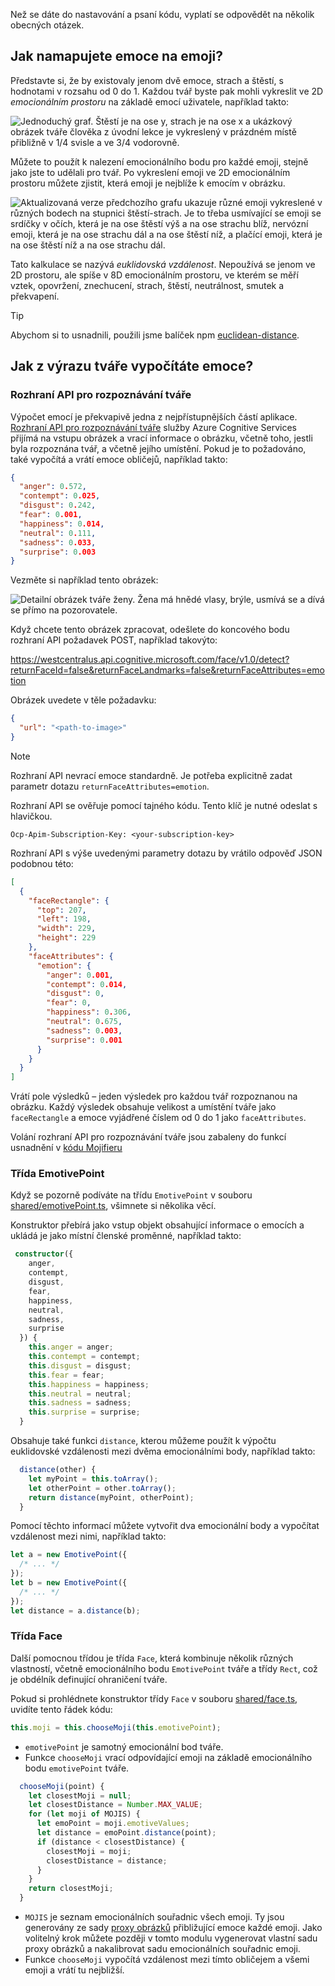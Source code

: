 Než se dáte do nastavování a psaní kódu, vyplatí se odpovědět na několik obecných otázek.

## <a name="how-do-you-map-an-emotion-to-an-emoji"></a>Jak namapujete emoce na emoji?

Představte si, že by existovaly jenom dvě emoce, strach a štěstí, s hodnotami v rozsahu od 0 do 1. Každou tvář byste pak mohli vykreslit ve 2D _emocionálním prostoru_ na základě emocí uživatele, například takto:

![Jednoduchý graf. Štěstí je na ose y, strach je na ose x a ukázkový obrázek tváře člověka z úvodní lekce je vykreslený v prázdném místě přibližně v 1/4 svisle a ve 3/4 vodorovně.](../media/graph-1.jpg)

Můžete to použít k nalezení emocionálního bodu pro každé emoji, stejně jako jste to udělali pro tvář. Po vykreslení emoji ve 2D emocionálním prostoru můžete zjistit, která emoji je nejblíže k emocím v obrázku.

![Aktualizovaná verze předchozího grafu ukazuje různé emoji vykreslené v různých bodech na stupnici štěstí-strach. Je to třeba usmívající se emoji se srdíčky v očích, která je na ose štěstí výš a na ose strachu blíž, nervózní emoji, která je na ose strachu dál a na ose štěstí níž, a plačící emoji, která je na ose štěstí níž a na ose strachu dál.](../media/graph-2.png)

Tato kalkulace se nazývá _euklidovská vzdálenost_. Nepoužívá se jenom ve 2D prostoru, ale spíše v 8D emocionálním prostoru, ve kterém se měří vztek, opovržení, znechucení, strach, štěstí, neutrálnost, smutek a překvapení.

> [!Tip]
> Abychom si to usnadnili, použili jsme balíček npm [euclidean-distance](https://www.npmjs.com/package/euclidean-distance?azure-portal=true).

## <a name="how-do-you-calculate-the-emotion-of-a-face"></a>Jak z výrazu tváře vypočítáte emoce?

### <a name="the-face-api"></a>Rozhraní API pro rozpoznávání tváře

Výpočet emocí je překvapivě jedna z nejpřístupnějších částí aplikace. [Rozhraní API pro rozpoznávání tváře](https://azure.microsoft.com/services/cognitive-services/face?azure-portal=true) služby Azure Cognitive Services přijímá na vstupu obrázek a vrací informace o obrázku, včetně toho, jestli byla rozpoznána tvář, a včetně jejího umístění. Pokud je to požadováno, také vypočítá a vrátí emoce obličejů, například takto:

```json
{
  "anger": 0.572,
  "contempt": 0.025,
  "disgust": 0.242,
  "fear": 0.001,
  "happiness": 0.014,
  "neutral": 0.111,
  "sadness": 0.033,
  "surprise": 0.003
}
```

Vezměte si například tento obrázek:

![Detailní obrázek tváře ženy. Žena má hnědé vlasy, brýle, usmívá se a dívá se přímo na pozorovatele.](../media/example-face.jpg)

Když chcete tento obrázek zpracovat, odešlete do koncového bodu rozhraní API požadavek POST, například takovýto:

 https://westcentralus.api.cognitive.microsoft.com/face/v1.0/detect?returnFaceId=false&returnFaceLandmarks=false&returnFaceAttributes=emotion

Obrázek uvedete v těle požadavku:

```json
{
  "url": "<path-to-image>"
}
```

> [!Note]
> Rozhraní API nevrací emoce standardně. Je potřeba explicitně zadat parametr dotazu `returnFaceAttributes=emotion`.

Rozhraní API se ověřuje pomocí tajného kódu. Tento klíč je nutné odeslat s hlavičkou.

```
Ocp-Apim-Subscription-Key: <your-subscription-key>
```

Rozhraní API s výše uvedenými parametry dotazu by vrátilo odpověď JSON podobnou této:

```json
[
  {
    "faceRectangle": {
      "top": 207,
      "left": 198,
      "width": 229,
      "height": 229
    },
    "faceAttributes": {
      "emotion": {
        "anger": 0.001,
        "contempt": 0.014,
        "disgust": 0,
        "fear": 0,
        "happiness": 0.306,
        "neutral": 0.675,
        "sadness": 0.003,
        "surprise": 0.001
      }
    }
  }
]
```

Vrátí pole výsledků – jeden výsledek pro každou tvář rozpoznanou na obrázku. Každý výsledek obsahuje velikost a umístění tváře jako `faceRectangle` a emoce vyjádřené číslem od 0 do 1 jako `faceAttributes`.

Volání rozhraní API pro rozpoznávání tváře jsou zabaleny do funkcí usnadnění v [kódu Mojifieru](https://github.com/MicrosoftDocs/mslearn-the-mojifier/blob/master/shared/faceapi/index.ts?azure-portal=true)

### <a name="emotivepoint-class"></a>Třída EmotivePoint

Když se pozorně podíváte na třídu `EmotivePoint` v souboru [shared/emotivePoint.ts](https://github.com/MicrosoftDocs/mslearn-the-mojifier/blob/master/shared/models/emotivePoint.ts?azure-portal=true), všimnete si několika věcí.

Konstruktor přebírá jako vstup objekt obsahující informace o emocích a ukládá je jako místní členské proměnné, například takto:

```typescript
 constructor({
    anger,
    contempt,
    disgust,
    fear,
    happiness,
    neutral,
    sadness,
    surprise
  }) {
    this.anger = anger;
    this.contempt = contempt;
    this.disgust = disgust;
    this.fear = fear;
    this.happiness = happiness;
    this.neutral = neutral;
    this.sadness = sadness;
    this.surprise = surprise;
  }
```

Obsahuje také funkci `distance`, kterou můžeme použít k výpočtu euklidovské vzdálenosti mezi dvěma emocionálními body, například takto:

```typescript
  distance(other) {
    let myPoint = this.toArray();
    let otherPoint = other.toArray();
    return distance(myPoint, otherPoint);
  }
```

Pomocí těchto informací můžete vytvořit dva emocionální body a vypočítat vzdálenost mezi nimi, například takto:

```typescript
let a = new EmotivePoint({
  /* ... */
});
let b = new EmotivePoint({
  /* ... */
});
let distance = a.distance(b);
```

### <a name="face-class"></a>Třída Face

Další pomocnou třídou je třída `Face`, která kombinuje několik různých vlastností, včetně emocionálního bodu `EmotivePoint` tváře a třídy `Rect`, což je obdélník definující ohraničení tváře.

Pokud si prohlédnete konstruktor třídy `Face` v souboru [shared/face.ts](https://github.com/MicrosoftDocs/mslearn-the-mojifier/blob/master/shared/models/faces.ts?azure-portal=true), uvidíte tento řádek kódu:

```typescript
this.moji = this.chooseMoji(this.emotivePoint);
```

- `emotivePoint` je samotný emocionální bod tváře.
- Funkce `chooseMoji` vrací odpovídající emoji na základě emocionálního bodu `emotivePoint` tváře.

```typescript
  chooseMoji(point) {
    let closestMoji = null;
    let closestDistance = Number.MAX_VALUE;
    for (let moji of MOJIS) {
      let emoPoint = moji.emotiveValues;
      let distance = emoPoint.distance(point);
      if (distance < closestDistance) {
        closestMoji = moji;
        closestDistance = distance;
      }
    }
    return closestMoji;
  }
```

- `MOJIS` je seznam emocionálních souřadnic všech emoji. Ty jsou generovány ze sady [proxy obrázků](https://github.com/MicrosoftDocs/mslearn-the-mojifier/blob/master/shared/proxy-images?azure-portal=true) přibližující emoce každé emoji. Jako volitelný krok můžete později v tomto modulu vygenerovat vlastní sadu proxy obrázků a nakalibrovat sadu emocionálních souřadnic emoji.
- Funkce `chooseMoji` vypočítá vzdálenost mezi tímto obličejem a všemi emoji a vrátí tu nejbližší.
